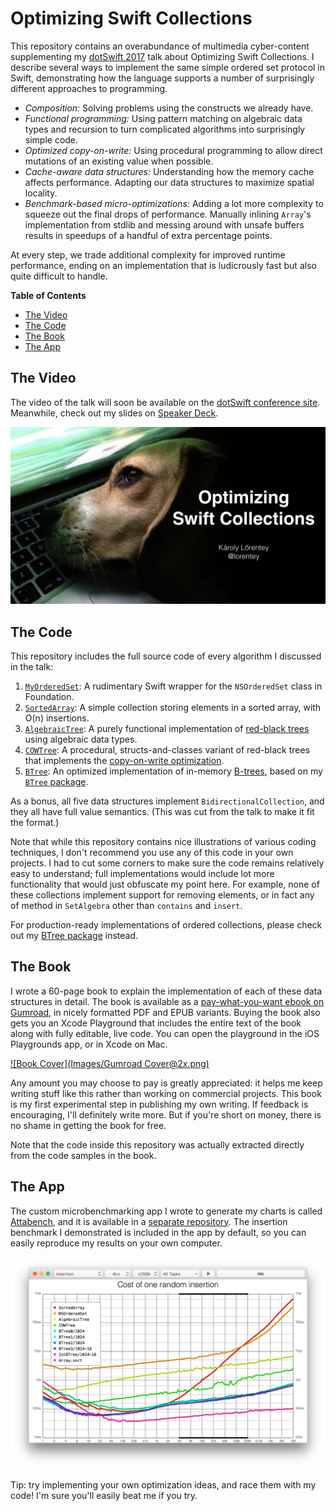 # Optimizing Swift Collections

This repository contains an overabundance of multimedia cyber-content
supplementing my [dotSwift 2017][dotswift] talk about Optimizing Swift
Collections. I describe several ways to implement the same simple ordered
set protocol in Swift, demonstrating how the language supports a number of
surprisingly different approaches to programming.

[dotswift]: http://2017.dotswift.io

- _Composition:_ Solving problems using the constructs we already have.
- _Functional programming:_ Using pattern matching on algebraic data types and recursion to turn complicated algorithms into surprisingly simple code.
- _Optimized copy-on-write:_ Using procedural programming to allow direct mutations of an existing value when possible.
- _Cache-aware data structures:_ Understanding how the memory cache affects performance. Adapting our data structures to maximize spatial locality. 
- _Benchmark-based micro-optimizations:_ Adding a lot more complexity to squeeze out the final drops of performance. Manually inlining `Array`'s implementation from stdlib and messing around with unsafe buffers results in speedups of a handful of extra percentage points.

At every step, we trade additional complexity for improved runtime performance, ending on an implementation that is ludicrously fast but also quite difficult to handle.

<!-- START doctoc generated TOC please keep comment here to allow auto update -->
<!-- DON'T EDIT THIS SECTION, INSTEAD RE-RUN doctoc TO UPDATE -->
**Table of Contents**

- [The Video](#the-video)
- [The Code](#the-code)
- [The Book](#the-book)
- [The App](#the-app)

<!-- END doctoc generated TOC please keep comment here to allow auto update -->

## The Video

The video of the talk will soon be available on the [dotSwift conference site][dotswift].  Meanwhile, check out my slides on [Speaker Deck][speakerdeck].

[<img src="Images/Title%20Slide.jpeg" width="512">][speakerdeck]

[speakerdeck]: https://speakerdeck.com/lorentey/optimizing-swift-collections

## The Code

This repository includes the full source code of every algorithm I discussed in
the talk:

1. [`MyOrderedSet`](./Sources/NSOrderedSet.swift): A rudimentary Swift wrapper for the `NSOrderedSet` class in Foundation.
2. [`SortedArray`](./Sources/SortedArray.swift): A simple collection storing elements in a sorted array, with O(n) insertions.
3. [`AlgebraicTree`](./Sources/AlgebraicTree.swift): A purely functional implementation of [red-black trees][rbt] using algebraic data types.
4. [`COWTree`](./Sources/COWTree.swift):
    A procedural, structs-and-classes variant of red-black trees that implements the [copy-on-write optimization][cow].
5. [`BTree`](./Sources/BTree.swift): 
    An optimized implementation of in-memory [B-trees][btree-wiki], based on my [`BTree` package][btree].

[rbt]: https://en.wikipedia.org/wiki/Red–black_tree
[cow]: https://en.wikipedia.org/wiki/Copy-on-write
[btree-wiki]: https://en.wikipedia.org/wiki/B-tree
[btree]: https://github.com/lorentey/BTree

As a bonus, all five data structures implement `BidirectionalCollection`, and
they all have full value semantics. (This was cut from the talk to make it fit
the format.)

Note that while this repository contains nice illustrations of various coding
techniques, I don't recommend you use any of this code in your own projects. I
had to cut some corners to make sure the code remains relatively easy to
understand; full implementations would include lot more functionality that
would just obfuscate my point here. For example, none of these collections
implement support for removing elements, or in fact any of method in
`SetAlgebra` other than `contains` and `insert`.

For production-ready implementations of ordered collections, please
check out my [BTree package][btree] instead.

## The Book

I wrote a 60-page book to explain the implementation of each of these data
structures in detail. The book is available as a [pay-what-you-want ebook on
Gumroad][gumroad], in nicely formatted PDF and EPUB variants. Buying the book
also gets you an Xcode Playground that includes the entire text of the book
along with fully editable, live code. You can open the playground in the iOS
Playgrounds app, or in Xcode on Mac.

[![Book Cover](Images/Gumroad Cover@2x.png)][gumroad]

[gumroad]: https://gum.co/OptimizingCollections

Any amount you may choose to pay is greatly appreciated: it helps me keep
writing stuff like this rather than working on commercial projects. This book
is my first experimental step in publishing my own writing. If feedback is
encouraging, I'll definitely write more. But if you're short on money, there is
no shame in getting the book for free.

Note that the code inside this repository was actually extracted directly from
the code samples in the book.

## The App

The custom microbenchmarking app I wrote to generate my charts is called
[Attabench], and it is available in a [separate repository][Attabench]. The
insertion benchmark I demonstrated is included in the app by default, so you
can easily reproduce my results on your own computer. 

[![Attabench screenshot](Images/Attabench-screenshot.png)][Attabench]

[Attabench]: https://github.com/lorentey/Attabench

Tip: try implementing
your own optimization ideas, and race them with my code! I'm sure you'll easily
beat me if you try.
